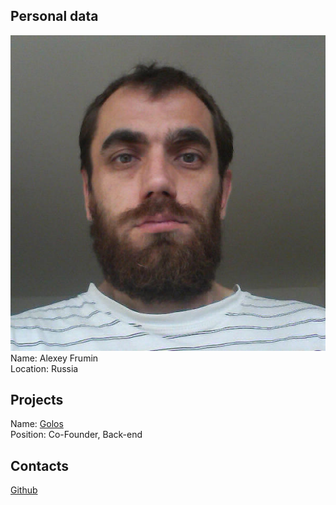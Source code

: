 ## Personal data
![ photo](../people/photo/alexey_frumin.jpg)  
Name:  Alexey Frumin  
Location: Russia
## Projects 
Name: [Golos](../projects/golos.md)  
Position: Co-Founder, Back-end  
## Contacts
[Github](https://github.com/tomarcafe)  
